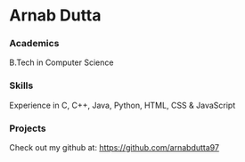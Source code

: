 # Arnab Dutta

### Academics

B.Tech in Computer Science

### Skills

Experience in C, C++, Java, Python, HTML, CSS & JavaScript


### Projects

Check out my github at: https://github.com/arnabdutta97
